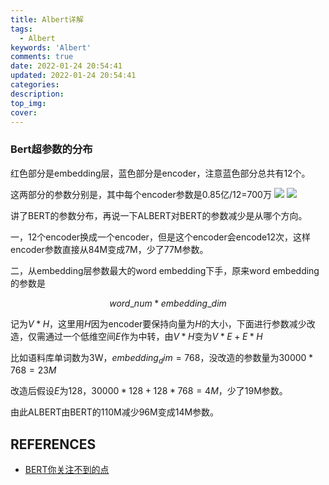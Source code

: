 ```yaml
---
title: Albert详解
tags:
  - Albert
keywords: 'Albert'
comments: true
date: 2022-01-24 20:54:41
updated: 2022-01-24 20:54:41
categories:
description:
top_img:
cover:
---
```


### Bert超参数的分布
红色部分是embedding层，蓝色部分是encoder，注意蓝色部分总共有12个。

这两部分的参数分别是，其中每个encoder参数是0.85亿/12=700万
![](https://pic2.zhimg.com/v2-a44344b6154cdeabe84908d5851ad42d_r.jpg)
![](https://pic2.zhimg.com/v2-cd3028f90168598baa167681624d8dcd_r.jpg)

讲了BERT的参数分布，再说一下ALBERT对BERT的参数减少是从哪个方向。

一，12个encoder换成一个encoder，但是这个encoder会encode12次，这样encoder参数直接从84M变成7M，少了77M参数。

二，从embedding层参数最大的word embedding下手，原来word embedding的参数是

$$word\_num*embedding\_dim$$

记为$V*H$，这里用$H$因为encoder要保持向量为$H$的大小，下面进行参数减少改造，仅需通过一个低维空间$E$作为中转，由$V*H$变为$V*E+E*H$

比如语料库单词数为3W，$embedding_dim=768$，没改造的参数量为$30000*768=23M$

改造后假设$E$为128，$30000*128 + 128*768 =4M$，少了19M参数。

由此ALBERT由BERT的110M减少96M变成14M参数。


## REFERENCES

- [BERT你关注不到的点](https://zhuanlan.zhihu.com/p/242253766)

